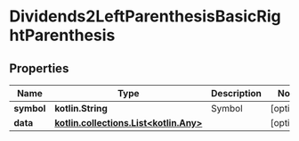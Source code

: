 
# Dividends2LeftParenthesisBasicRightParenthesis

## Properties
Name | Type | Description | Notes
------------ | ------------- | ------------- | -------------
**symbol** | **kotlin.String** | Symbol |  [optional]
**data** | [**kotlin.collections.List&lt;kotlin.Any&gt;**](kotlin.Any.md) |  |  [optional]



